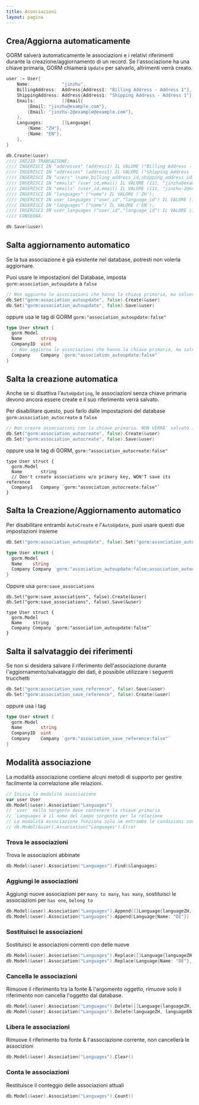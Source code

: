 ```yaml
---
title: Associazioni
layout: pagina
---
```

## Crea/Aggiorna automaticamente

GORM salverà automaticamente le associazioni e i relativi riferimenti durante la creazione/aggiornamento di un record. Se l'associazione ha una chiave primaria, GORM chiamerà `Update` per salvarlo, altrimenti verrà creato.

```go
user := User{
    Name:            "jinzhu",
    BillingAddress:  Address{Address1: "Billing Address - Address 1"},
    ShippingAddress: Address{Address1: "Shipping Address - Address 1"},
    Emails:          []Email{
        {Email: "jinzhu@example.com"},
        {Email: "jinzhu-2@example@example.com"},
    },
    Languages:       []Language{
        {Name: "ZH"},
        {Name: "EN"},
    },
}

db.Create(&user)
//// INIZIO TRANSAZIONE;
//// INSERISCI IN "addresses" (address1) IL VALORE ("Billing Address - Address 1");
//// INSERISCI IN "addresses" (address1) IL VALORE ("Shipping Address - Address 1");
//// INSERISCI IN "users" (name,billing_address_id,shipping_address_id) IL VALORE ("jinzhu", 1, 2);
//// INSERISCI IN "emails" (user_id,email) IL VALORE (111, "jinzhu@example.com");
//// INSERISCI IN "emails" (user_id,email) IL VALORE (111, "jinzhu-2@example.com");
//// INSERISCI IN "languages" ("name") IL VALORE ('ZH');
//// INSERISCI IN user_languages ("user_id","language_id") IL VALORE (111, 1);
//// INSERISCI IN "languages" ("name") IL VALORE ('EN');
//// INSERISCI IN user_languages ("user_id","language_id") IL VALORE (111, 2);
//// CONSEGNA;

db.Save(&user)
```

## Salta aggiornamento automatico

Se la tua associazione è già esistente nel database, potresti non volerla aggiornare.

Puoi usare le impostazioni del Database, imposta `gorm:association_autoupdate` a `false`

```go
// Non aggiorna le associazioni che hanno la chiave primaria, ma salverà il riferimento
db.Set("gorm:association_autoupdate", false).Create(&user)
db.Set("gorm:association_autoupdate", false).Save(&user)
```

oppure usa le tag di GORM `gorm:"association_autoupdate:false"`

```go
type User struct {
  gorm.Model
  Name       string
  CompanyID  uint
  // Non aggiorna le associazioni che hanno la chiave primaria, ma salverà il riferimento
  Company    Company `gorm:"association_autoupdate:false"`
}
```

## Salta la creazione automatica

Anche se si disattiva l'`AutoUpdating`, le associazioni senza chiave primaria devono ancora essere create e il suo riferimento verrà salvato.

Per disabilitare questo, puoi farlo dalle impostazioni del database `gorm:association_autocreate` a `false`

```go
// Non creare associazioni con la chiave primaria. NON VERRA' salvato il riferimento
db.Set("gorm:association_autocreate", false).Create(&user)
db.Set("gorm:association_autocreate", false).Save(&user)
```

oppure usa le tag di GORM, `gorm:"association_autocreate:false"`

    type User struct {
      gorm.Model
      Name       string
      // Don't create associations w/o primary key, WON'T save its reference
      Company1   Company `gorm:"association_autocreate:false"`
    }
    

## Salta la Creazione/Aggiornamento automatico

Per disabilitare entrambi `AutoCreate` e l'`AutoUpdate`, puoi usare questi due impostazioni insieme

```go
db.Set("gorm:association_autoupdate", false).Set("gorm:association_autocreate", false).Create(&user)

type User struct {
  gorm.Model
  Name    string
  Company Company `gorm:"association_autoupdate:false;association_autocreate:false"`
}
```

Oppure usa `gorm:save_associations`

    db.Set("gorm:save_associations", false).Create(&user)
    db.Set("gorm:save_associations", false).Save(&user)
    
    type User struct {
      gorm.Model
      Name    string
      Company Company `gorm:"association_autoupdate:false"`
    }
    

## Salta il salvataggio dei riferimenti

Se non si desidera salvare il riferimento dell'associazione durante l'aggiornamento/salvataggio dei dati, è possibile utilizzare i seguenti trucchetti

```go
db.Set("gorm:association_save_reference", false).Save(&user)
db.Set("gorm:association_save_reference", false).Create(&user)
```

oppure usa i tag

```go
type User struct {
  gorm.Model
  Name       string
  CompanyID  uint
  Company    Company `gorm:"association_save_reference:false"`
}
```

## Modalità associazione

La modalità associazione contiene alcuni metodi di supporto per gestire facilmente la correlazione alle relazioni.

```go
// Inizia la modalità associazione
var user User
db.Model(&user).Association("Languages")
// `user` nella sorgente deve contenere la chiave primaria
// `Languages`è il nome del campo sorgente per la relazione 
// La modalità associazione funziona solo se entrambe le condizioni sono verificate, controlla se è ok o no:
// db.Model(&user).Association("Languages").Error
```

### Trova le associazioni

Trova le associazioni abbinate

```go
db.Model(&user).Association("Languages").Find(&languages)
```

### Aggiungi le associazioni

Aggiungi nuove associazioni per `many to many`, `has many`, sostituisci le associazioni per `has one`, `belong to`

```go
db.Model(&user).Association("Languages").Append([]Language{languageZH, languageEN})
db.Model(&user).Association("Languages").Append(Language{Name: "DE"})
```

### Sostituisci le associazioni

Sostituisci le associazioni correnti con delle nuove

```go
db.Model(&user).Association("Languages").Replace([]Language{languageZH, languageEN})
db.Model(&user).Association("Languages").Replace(Language{Name: "DE"}, languageEN)
```

### Cancella le associazioni

Rimuove il riferimento tra la fonte & l'argomento oggetto, rimuove solo il riferimento non cancella l'oggetto dal database.

```go
db.Model(&user).Association("Languages").Delete([]Language{languageZH, languageEN})
db.Model(&user).Association("Languages").Delete(languageZH, languageEN)
```

### Libera le associazioni

Rimuove il riferimento tra fonte & l'associazione corrente, non cancellerà le associzioni

```go
db.Model(&user).Association("Languages").Clear()
```

### Conta le associazioni

Restituisce il conteggio delle associazioni attuali

```go
db.Model(&user).Association("Languages").Count()
```